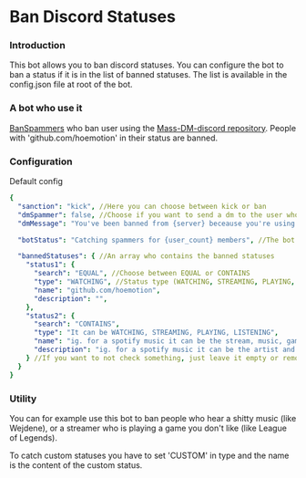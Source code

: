 # Ban Discord Statuses
### Introduction
This bot allows you to ban discord statuses.
You can configure the bot to ban a status if it is in the list of banned statuses.
The list is available in the config.json file at root of the bot.

### A bot who use it 
[BanSpammers](https://discord.com/api/oauth2/authorize?client_id=906170850217185281&permissions=2147486726&scope=bot) who ban user using the [Mass-DM-discord repository](https://github.com/hoemotion/mass-dm-discord). People with 'github.com/hoemotion' in their status are banned.

### Configuration
Default config
```yaml
{
  "sanction": "kick", //Here you can choose between kick or ban
  "dmSpammer": false, //Choose if you want to send a dm to the user who used status
  "dmMessage": "You've been banned from {server} beceause you're using a selfbot against Discord TOS.",

  "botStatus": "Catching spammers for {user_count} members", //The bot status

  "bannedStatuses": { //An array who contains the banned statuses
    "status1": {
      "search": "EQUAL", //Choose between EQUAL or CONTAINS
      "type": "WATCHING", //Status type (WATCHING, STREAMING, PLAYING, LISTENING, CUSTOM)
      "name": "github.com/hoemotion",
      "description": "",
    },
    "status2": {
      "search": "CONTAINS",
      "type": "It can be WATCHING, STREAMING, PLAYING, LISTENING",
      "name": "ig. for a spotify music it can be the stream, music, game title or classic custom status",
      "description": "ig. for a spotify music it can be the artist and the album etc",
    } //If you want to not check something, just leave it empty or remove the variable
  }
}
```

### Utility
You can for example use this bot to ban people who hear a shitty music (like Wejdene), or a streamer who is playing a game you don't like (like League of Legends).

To catch custom statuses you have to set 'CUSTOM' in type and the name is the content of the custom status.
